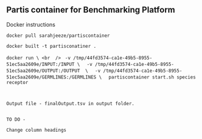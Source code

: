## Partis container for Benchmarking Platform

Docker instructions 




```docker pull sarahjeeze/partiscontainer```

```docker built -t partisconatiner . ```

```docker run \ <br  />```
   ```  -v /tmp/44fd3574-ca1e-49b5-8955-51ec5aa2609e/INPUT:/INPUT \ ```
  ```   -v /tmp/44fd3574-ca1e-49b5-8955-51ec5aa2609e/OUTPUT:/OUTPUT  \  ```
   ```  -v /tmp/44fd3574-ca1e-49b5-8955-51ec5aa2609e/GERMLINES:/GERMLINES \ ```
  ```   partiscontainer start.sh species receptor  ```
```


Output file - finalOutput.tsv in output folder.


TO DO - 

Change column headings